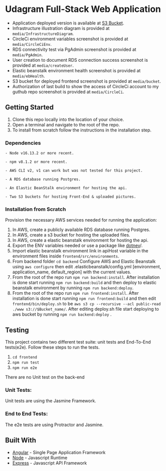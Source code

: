 # Udagram Full-Stack Web Application

- Application deployed version is available at [S3 Bucket](http://pipelineprojectbucket.s3-website-us-east-1.amazonaws.com).
- Infrastructure illustration diagram is provided at  `media/InfrastructureDiagram`.
- CircleCi environment variables screenshot is provided at `media/CircleCiEnv`.
- RDS connectivity test via PgAdmin screenshot is provided at `media/PgAdmin`.
- User creation to document RDS connection success screenshot is provided at `media/createUser`.
- Elastic beanstalk environment health screenshot is provided at `media/ebHealth`.
- S3 bucket for deployed frontend screenshot is provided at `media/bucket`.
- Authorization of last build to show the access of CircleCi account to my guthub repo screenshot is provided at `media/CircleCi`.

## Getting Started

1. Clone this repo locally into the location of your choice.
1. Open a terminal and navigate to the root of the repo.
1. To install from scratch follow the instructions in the installation step.


### Dependencies

```
- Node v16.13.2 or more recent.

- npm v8.1.2 or more recent.

- AWS CLI v2, v1 can work but was not tested for this project.

- A RDS database running Postgres.

- An Elastic BeanStalk environment for hosting the api.

- Two S3 buckets for hosting Front-End & uploaded pictures.

```

### Installation from Scratch

Provision the necessary AWS services needed for running the application:

1. In AWS, create a publicly available RDS database running Postgres.
1. In AWS, create a s3 bucket for hosting the uploaded files.
1. In AWS, create a elastic beanstalk environment for hosting the api.
1. Export the ENV variables needed or use a package like [dotnev](https://www.npmjs.com/package/dotenv)/.
1. Import elastic beanstalk environment link in apiHost variable in the environment files inside `frontend/src/environments`.
1. From backend folder `cd backend` Configure AWS and Elastic Beanstalk using `aws configure` then edit .elasticbeanstalk/config.yml [environment, application_name, default_region] with the current values.
1. From the root of the repo run `npm run backend:install`. After installation is done start running `npm run backend:build` and then deploy to elastic beanstalk environment by running `npm run backend:deploy`.
1. From the root of the repo run `npm run frontend:install`. After installation is done start running `npm run frontend:build` and then edit `frontend/bin/deploy.sh` to be `aws s3 cp --recursive --acl public-read ./www s3://$Bucket_name/`. After editing deploy.sh file start deploying to aws bucket by running `npm run backend:deploy` .

## Testing

This project contains two different test suite: unit tests and End-To-End tests(e2e). Follow these steps to run the tests.

1. `cd frontend`
1. `npm run test`
1. `npm run e2e`

There are no Unit test on the back-end

### Unit Tests:

Unit tests are using the Jasmine Framework.

### End to End Tests:

The e2e tests are using Protractor and Jasmine.

## Built With

- [Angular](https://angular.io/) - Single Page Application Framework
- [Node](https://nodejs.org) - Javascript Runtime
- [Express](https://expressjs.com/) - Javascript API Framework

